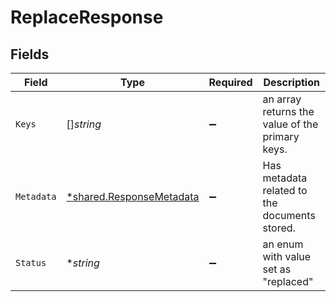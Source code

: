 # ReplaceResponse


## Fields

| Field                                                                      | Type                                                                       | Required                                                                   | Description                                                                |
| -------------------------------------------------------------------------- | -------------------------------------------------------------------------- | -------------------------------------------------------------------------- | -------------------------------------------------------------------------- |
| `Keys`                                                                     | []*string*                                                                 | :heavy_minus_sign:                                                         | an array returns the value of the primary keys.                            |
| `Metadata`                                                                 | [*shared.ResponseMetadata](../../../pkg/models/shared/responsemetadata.md) | :heavy_minus_sign:                                                         | Has metadata related to the documents stored.                              |
| `Status`                                                                   | **string*                                                                  | :heavy_minus_sign:                                                         | an enum with value set as "replaced"                                       |